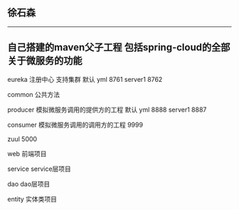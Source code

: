 
徐石森
----------------------                                                         
----------------------
自己搭建的maven父子工程  包括spring-cloud的全部关于微服务的功能
-------------
eureka 注册中心  支持集群  默认 yml 8761 server1 8762

common 公共方法

producer 模拟微服务调用的提供方的工程  默认 yml 8888 server1 8887

consumer 模拟微服务调用的调用方的工程  9999

zuul 5000

web 前端项目

service service层项目

dao dao层项目

entity 实体类项目